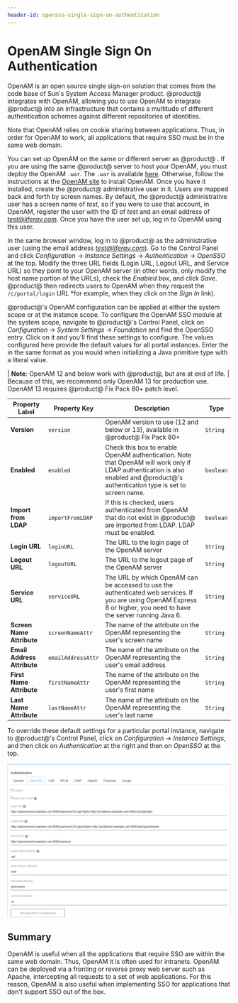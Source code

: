 ```yaml
---
header-id: opensso-single-sign-on-authentication
---
```


# OpenAM Single Sign On Authentication

OpenAM is an open source single sign-on solution that comes from the code base
of Sun's System Access Manager product. @product@ integrates with OpenAM,
allowing you to use OpenAM to integrate @product@ into an infrastructure that
contains a multitude of different authentication schemes against different
repositories of identities.

Note that OpenAM relies on cookie sharing between applications. Thus, in order
for OpenAM to work, all applications that require SSO must be in the same web
domain.

You can set up OpenAM on the same or different server as @product@ . If you
are using the same @product@ server to host your OpenAM, you must deploy
the OpenAM `.war`. The `.war` is available
[here](https://www.forgerock.com/platform/access-management/). Otherwise, follow
the instructions at the
[OpenAM site](https://backstage.forgerock.com/docs/openam/12.0.4/install-guide)
to install OpenAM. Once you have it installed, create the @product@
administrative user in it. Users are mapped back and forth by screen names. By
default, the @product@ administrative user has a screen name of *test*, so if
you were to use that account, in OpenAM, register the user with the ID of *test*
and an email address of *test@liferay.com*. Once you have the user set up, log
in to OpenAM using this user.

In the same browser window, log in to @product@ as the administrative user (using
the email address *test@liferay.com*). Go to the Control Panel and click
*Configuration* &rarr; *Instance Settings* &rarr; *Authentication* &rarr;
*OpenSSO* at the top. Modify the three URL fields (Login URL, Logout URL, and
Service URL) so they point to your OpenAM server (in other words, only modify the host
name portion of the URLs), check the *Enabled* box, and click *Save*.
@product@ then redirects users to OpenAM when they request the `/c/portal/login`
URL *for example, when they click on the *Sign In* link).

@product@'s OpenAM configuration can be applied at either the system scope or at
the instance scope. To configure the OpenAM SSO module at the system scope,
navigate to @product@'s Control Panel, click on *Configuration* &rarr; *System
Settings* &rarr; *Foundation* and find the OpenSSO entry. Click on it and you'll
find these settings to configure. The values configured here provide the default
values for all portal instances. Enter the in the same format as you would when
initializing a Java primitive type with a literal value.

| **Note**: OpenAM 12 and below work with @product@, but are at end of life.
| Because of this, we recommend only OpenAM 13 for production use. OpenAM 13 requires @product@ Fix Pack 80+ patch level.

Property Label | Property Key | Description | Type
----- | ----- | ----- | -----
**Version** | `version` | OpenAM version to use (12 and below or 13), available in @product@ Fix Pack 80+ | `String`
**Enabled** | `enabled` | Check this box to enable OpenAM authentication. Note that OpenAM will work only if LDAP authentication is also enabled and @product@'s authentication type is set to screen name. | `boolean`
**Import from LDAP** | `importFromLDAP` | If this is checked, users authenticated from OpenAM that do not exist in @product@ are imported from LDAP. LDAP must be enabled. | `boolean`
**Login URL** | `loginURL` | The URL to the login page of the OpenAM server | `String`
**Logout URL** | `logoutURL` | The URL to the logout page of the OpenAM server | `String`
**Service URL** | `serviceURL` | The URL by which OpenAM can be accessed to use the authenticated web services. If you are using OpenAM Express 8 or higher, you need to have the server running Java 6. | `String`
**Screen Name Attribute** | `screenNameAttr` | The name of the attribute on the OpenAM representing the user's screen name | `String`
**Email Address Attribute** | `emailAddressAttr` | The name of the attribute on the OpenAM representing the user's email address | `String`
**First Name Attribute** | `firstNameAttr` | The name of the attribute on the OpenAM representing the user's first name | `String`
**Last Name Attribute** | `lastNameAttr` | The name of the attribute on the OpenAM representing the user's last name | `String`

To override these default settings for a particular portal instance, navigate
to @product@'s Control Panel, click on *Configuration* &rarr; *Instance Settings*,
and then click on *Authentication* at the right and then on *OpenSSO* at the
top.

![Figure 1: @product@'s OpenSSO tab lets you configure OpanAM.](../../../images/opensso.png)

## Summary

OpenAM is useful when all the applications that require SSO are within the
same web domain. Thus, OpenAM it is often used for intranets. OpenAM can be
deployed via a fronting or reverse proxy web server such as Apache,
intercepting all requests to a set of web applications. For this reason,
OpenAM is also useful when implementing SSO for applications that don't
support SSO out of the box.

